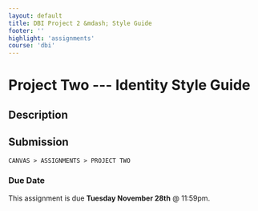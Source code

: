 ```yaml
---
layout: default
title: DBI Project 2 &mdash; Style Guide
footer: ''
highlight: 'assignments'
course: 'dbi'
---
```

# Project Two --- Identity Style Guide
## Description


## Submission
`CANVAS > ASSIGNMENTS > PROJECT TWO`


### Due Date
This assignment is due __Tuesday November 28th__ @ 11:59pm.